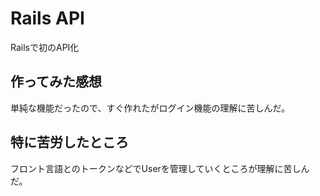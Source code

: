 # Rails API
Railsで初のAPI化

## 作ってみた感想
単純な機能だったので、すぐ作れたがログイン機能の理解に苦しんだ。

## 特に苦労したところ
フロント言語とのトークンなどでUserを管理していくところが理解に苦しんだ。


